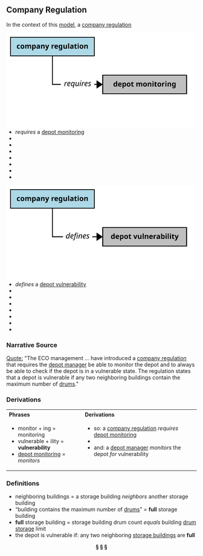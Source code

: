 ## Company Regulation

In the context of this [model](../domain-inventory.md), a [company regulation][company.regulation]

<img align="right" src="../images/company_regulation_requires.svg" />

<ul>
 <li><i>requires</i> a <a href="depot.monitoring.md">depot monitoring</a></li>
 <li> </li>
 <li> </li>
 <li> </li>
 <li> </li>
 <li> </li>
 <li> </li>
 <li> </li>
</ul>


<img align="right" src="../images/company_regulation_defines.svg" />

<ul>
 <li><i>defines</i> a <a href="depot.vulnerability.md">depot vulnerability</a></li>
 <li> </li>
 <li> </li>
 <li> </li>
 <li> </li>
 <li> </li>
 <li> </li>
 <li> </li>
</ul>



### Narrative Source

[Quote:][narrative]
"The ECO management ... have introduced a [company regulation][company.regulation] that requires the [depot manager][depot.manager] be able to monitor the depot
and to always be able to check if the depot is in a vulnerable state.
The regulation states that a depot is vulnerable if any two neighboring buildings contain the maximum number of [drums][drum]."


### Derivations

<table>
<tr><th align="left"> Phrases </th><th align="left"> Derivations </th></tr>
<tr>
<td style="vertical-align:top">

* monitor + ing = monitoring
* vulnerable + ility = **vulnerability**
* [depot monitoring][depot.monitoring] = _monitors_

</td>
<td style="vertical-align:top">

* so: a [company regulation][company.regulation] _requires_ [depot monitoring][depot.monitoring]
*
* and: a [depot manager][depot.manager] _monitors_ the depot _for_ vulnerability

</td>
</tr>
</table>


### Definitions

* neighboring buildings = a storage building _neighbors_ another storage building
* “building contains the maximum number of [drums][drum]” = **full** storage building
* **full** storage building = storage building drum count _equals_ building [drum storage][drum.storage] limit
* the depot is vulnerable if: any two neighboring [storage buildings][storage.building] are **full**


[narrative]: ../original-narrative.md#depot-regulation


<div align="center"><b>&sect; &sect; &sect;</b></div>

[EPA]: EPA.md
[EPAs]: EPA.md
[EPA.regulation]: EPA.regulation.md
[EPA.regulations]: EPA.regulation.md
[building.description]: building.description.md
[building.descriptions]: building.description.md
[chemical.description]: chemical.description.md
[chemical.descriptions]: chemical.description.md
[company.regulation]: company.regulation.md
[company.regulations]: company.regulation.md
[depot]: depot.md
[depots]: depot.md
[depot.building]: depot.building.md
[depot.buildings]: depot.building.md
[depot.distance.unit]: depot.distance.unit.md
[depot.distance.units]: depot.distance.unit.md
[depot.management]: depot.management.md
[depot.managements]: depot.management.md
[depot.management.system]: depot.management.system.md
[depot.management.systems]: depot.management.system.md
[depot.manager]: depot.manager.md
[depot.managers]: depot.manager.md
[depot.map]: depot.map.md
[depot.maps]: depot.map.md
[depot.monitoring]: depot.monitoring.md
[depot.monitorings]: depot.monitoring.md
[depot.volume.unit]: depot.volume.unit.md
[depot.volume.units]: depot.volume.unit.md
[depot.vulnerability]: depot.vulnerability.md
[depot.vulnerabilities]: depot.vulnerability.md
[depot.weight.unit]: depot.weight.unit.md
[depot.weight.units]: depot.weight.unit.md
[drum]: drum.md
[drums]: drum.md
[drum.collection]: drum.collection.md
[drum.collections]: drum.collection.md
[drum.delivery]: drum.delivery.md
[drum.deliveries]: drum.delivery.md
[drum.description]: drum.description.md
[drum.descriptions]: drum.description.md
[drum.identifier]: drum.identifier.md
[drum.identifiers]: drum.identifier.md
[drum.inventory]: drum.inventory.md
[drum.inventories]: drum.inventory.md
[drum.label]: drum.label.md
[drum.labels]: drum.label.md
[drum.storage]: drum.storage.md
[drum.storages]: drum.storage.md
[drum.storage.allocation]: drum.storage.allocation.md
[drum.storage.allocations]: drum.storage.allocation.md
[drum.storage.license]: drum.storage.license.md
[drum.storage.licenses]: drum.storage.license.md
[drum.storage.license.description]: drum.storage.license.description.md
[drum.storage.license.descriptions]: drum.storage.license.description.md
[hazard.type]: hazard.type.md
[hazard.types]: hazard.type.md
[hazardous.chemical]: hazardous.chemical.md
[hazardous.chemicals]: hazardous.chemical.md
[license.inventory]: license.inventory.md
[license.inventories]: license.inventory.md
[loading.bay]: loading.bay.md
[loading.bays]: loading.bay.md
[loading.bay.clerk]: loading.bay.clerk.md
[loading.bay.clerks]: loading.bay.clerk.md
[safety.violation]: safety.violation.md
[safety.violations]: safety.violation.md
[staff.building]: staff.building.md
[staff.buildings]: staff.building.md
[storage.building]: storage.building.md
[storage.buildings]: storage.building.md
[truck]: truck.md
[trucks]: truck.md

